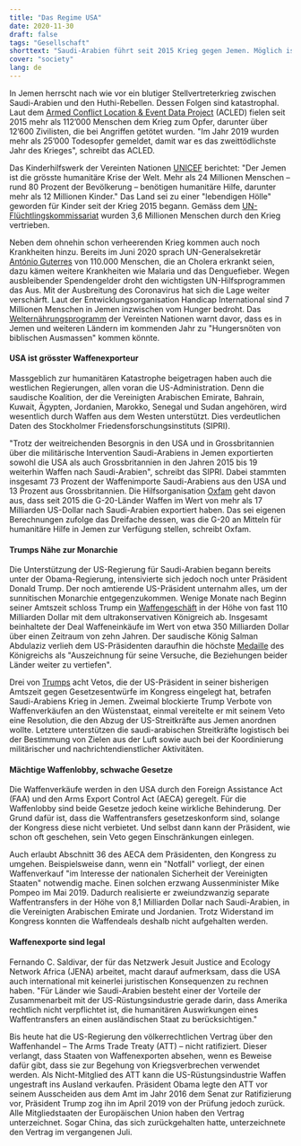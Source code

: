 ```yaml
---
title: "Das Regime USA"
date: 2020-11-30
draft: false
tags: "Gesellschaft"
shorttext: "Saudi-Arabien führt seit 2015 Krieg gegen Jemen. Möglich ist dies vor allem auch dank der US-Waffenindustrie."
cover: "society"
lang: de
---
```


In Jemen herrscht nach wie vor ein blutiger Stellvertreterkrieg zwischen Saudi-Arabien und den Huthi-Rebellen. Dessen Folgen sind katastrophal. Laut dem [Armed Conflict Location & Event Data Project](https://acleddata.com/2020/03/25/acled-resources-war-in-yemen/ "ACLED RESOURCES: WAR IN YEMEN") (ACLED) fielen seit 2015 mehr als 112’000 Menschen dem Krieg zum Opfer, darunter über 12’600 Zivilisten, die bei Angriffen getötet wurden. "Im Jahr 2019 wurden mehr als 25’000 Todesopfer gemeldet, damit war es das zweittödlichste Jahr des Krieges", schreibt das ACLED.

Das Kinderhilfswerk der Vereinten Nationen [UNICEF](https://www.unicef.org/emergencies/yemen-crisis "Yemen crisis") berichtet: "Der Jemen ist die grösste humanitäre Krise der Welt. Mehr als 24 Millionen Menschen – rund 80 Prozent der Bevölkerung – benötigen humanitäre Hilfe, darunter mehr als 12 Millionen Kinder." Das Land sei zu einer "lebendigen Hölle" geworden für Kinder seit der Krieg 2015 begann. Gemäss dem [UN-Flüchtlingskommissariat](https://www.unhcr.org/news/briefing/2020/3/5e7dbca64/peace-needed-five-years-conflict-yemen-deepens-suffering.html "Peace needed more than ever after five years of conflict in Yemen deepens suffering") wurden 3,6 Millionen Menschen durch den Krieg vertrieben.

Neben dem ohnehin schon verheerenden Krieg kommen auch noch Krankheiten hinzu. Bereits im Juni 2020 sprach UN-Generalsekretär [António Guterres](https://www.aerzteblatt.de/nachrichten/113451/UN-Chef-30-Hilfsprogrammen-im-Jemen-droht-das-Aus "30 Hilfsprogrammen im Jemen droht das Aus") von 110.000 Menschen, die an Cholera erkrankt seien, dazu kämen weitere Krankheiten wie Malaria und das Denguefieber. Wegen ausbleibender Spendengelder droht den wichtigsten UN-Hilfsprogrammen das Aus. Mit der Ausbreitung des Coronavirus hat sich die Lage weiter verschärft. Laut der Entwicklungsorganisation Handicap International sind 7 Millionen Menschen in Jemen inzwischen vom Hunger bedroht. Das [Welternährungsprogramm](https://www.euronews.com/2020/11/14/nobel-winning-un-agency-warns-of-famines-of-biblical-proportions-in-2021 "Nobel-winning UN agency warns of 'famines of biblical proportions' in 2021") der Vereinten Nationen warnt davor, dass es in Jemen und weiteren Ländern im kommenden Jahr zu "Hungersnöten von biblischen Ausmassen" kommen könnte.

#### USA ist grösster Waffenexporteur

Massgeblich zur humanitären Katastrophe beigetragen haben auch die westlichen Regierungen, allen voran die US-Administration. Denn die saudische Koalition, der die Vereinigten Arabischen Emirate, Bahrain, Kuwait, Ägypten, Jordanien, Marokko, Senegal und Sudan angehören, wird wesentlich durch Waffen aus dem Westen unterstützt. Dies verdeutlichen Daten des Stockholmer Friedensforschungsinstituts (SIPRI).

"Trotz der weitreichenden Besorgnis in den USA und in Grossbritannien über die militärische Intervention Saudi-Arabiens in Jemen exportierten sowohl die USA als auch Grossbritannien in den Jahren 2015 bis 19 weiterhin Waffen nach Saudi-Arabien", schreibt das SIPRI. Dabei stammten insgesamt 73 Prozent der Waffenimporte Saudi-Arabiens aus den USA und 13 Prozent aus Grossbritannien. Die Hilfsorganisation [Oxfam](https://www.oxfam.de/presse/pressemitteilungen/2020-11-17-jemen-krieg-wert-waffenexporten-g20-um-vielfaches-hoeher "Jemen-Krieg: Wert von Waffenexporten der G20 um ein Vielfaches höher als ihre humanitäre Hilfe") geht davon aus, dass seit 2015 die G-20-Länder Waffen im Wert von mehr als 17 Milliarden US-Dollar nach Saudi-Arabien exportiert haben. Das sei eigenen Berechnungen zufolge das Dreifache dessen, was die G-20 an Mitteln für humanitäre Hilfe in Jemen zur Verfügung stellen, schreibt Oxfam.

#### Trumps Nähe zur Monarchie

Die Unterstützung der US-Regierung für Saudi-Arabien begann bereits unter der Obama-Regierung, intensivierte sich jedoch noch unter Präsident Donald Trump. Der noch amtierende US-Präsident unternahm alles, um der sunnitischen Monarchie entgegenzukommen. Wenige Monate nach Beginn seiner Amtszeit schloss Trump ein [Waffengeschäft](https://www.sueddeutsche.de/politik/ruestungsgeschaeft-usa-und-saudi-arabien-schliessen-gigantischen-waffendeal-1.3514974 "USA und Saudi-Arabien schließen gigantischen Waffendeal") in der Höhe von fast 110 Milliarden Dollar mit dem ultrakonservativen Königreich ab. Insgesamt beinhaltete der Deal Waffeneinkäufe im Wert von etwa 350 Milliarden Dollar über einen Zeitraum von zehn Jahren. Der saudische König Salman Abdulaziz verlieh dem US-Präsidenten daraufhin die höchste [Medaille](https://www.nzz.ch/international/nahost-und-afrika/auslandsreise-trump-erhaelt-die-hoechste-medaille-des-koenigreichs-saudiarabien-ld.1295243 "Trump schliesst mit Saudiarabien riesigen Waffendeal ab") des Königreichs als "Auszeichnung für seine Versuche, die Beziehungen beider Länder weiter zu vertiefen".

Drei von [Trumps](https://www.senate.gov/legislative/vetoes/TrumpDJ.htm "Vetoes by President Donald J. Trump") acht Vetos, die der US-Präsident in seiner bisherigen Amtszeit gegen Gesetzesentwürfe im Kongress eingelegt hat, betrafen Saudi-Arabiens Krieg in Jemen. Zweimal blockierte Trump Verbote von Waffenverkäufen an den Wüstenstaat, einmal vereitelte er mit seinem Veto eine Resolution, die den Abzug der US-Streitkräfte aus Jemen anordnen wollte. Letztere unterstützen die saudi-arabischen Streitkräfte logistisch bei der Bestimmung von Zielen aus der Luft sowie auch bei der Koordinierung militärischer und nachrichtendienstlicher Aktivitäten.

#### Mächtige Waffenlobby, schwache Gesetze

Die Waffenverkäufe werden in den USA durch den Foreign Assistance Act (FAA) und den Arms Export Control Act (AECA) geregelt. Für die Waffenlobby sind beide Gesetze jedoch keine wirkliche Behinderung. Der Grund dafür ist, dass die Waffentransfers gesetzeskonform sind, solange der Kongress diese nicht verbietet. Und selbst dann kann der Präsident, wie schon oft geschehen, sein Veto gegen Einschränkungen einlegen.

Auch erlaubt Abschnitt 36 des AECA dem Präsidenten, den Kongress zu umgehen. Beispielsweise dann, wenn ein "Notfall" vorliegt, der einen Waffenverkauf "im Interesse der nationalen Sicherheit der Vereinigten Staaten" notwendig mache. Einen solchen erzwang Aussenminister Mike Pompeo im Mai 2019. Dadurch realisierte er zweiundzwanzig separate Waffentransfers in der Höhe von 8,1 Milliarden Dollar nach Saudi-Arabien, in die Vereinigten Arabischen Emirate und Jordanien. Trotz Widerstand im Kongress konnten die Waffendeals deshalb nicht aufgehalten werden.

#### Waffenexporte sind legal

Fernando C. Saldivar, der für das Netzwerk Jesuit Justice and Ecology Network Africa (JENA) arbeitet, macht darauf aufmerksam, dass die USA auch international mit keinerlei juristischen Konsequenzen zu rechnen haben. "Für Länder wie Saudi-Arabien besteht einer der Vorteile der Zusammenarbeit mit der US-Rüstungsindustrie gerade darin, dass Amerika rechtlich nicht verpflichtet ist, die humanitären Auswirkungen eines Waffentransfers an einen ausländischen Staat zu berücksichtigen."

Bis heute hat die US-Regierung den völkerrechtlichen Vertrag über den Waffenhandel – The Arms Trade Treaty (ATT) – nicht ratifiziert. Dieser verlangt, dass Staaten von Waffenexporten absehen, wenn es Beweise dafür gibt, dass sie zur Begehung von Kriegsverbrechen verwendet werden. Als Nicht-Mitglied des ATT kann die US-Rüstungsindustrie Waffen ungestraft ins Ausland verkaufen. Präsident Obama legte den ATT vor seinem Ausscheiden aus dem Amt im Jahr 2016 dem Senat zur Ratifizierung vor, Präsident Trump zog ihn im April 2019 von der Prüfung jedoch zurück. Alle Mitgliedstaaten der Europäischen Union haben den Vertrag unterzeichnet. Sogar China, das sich zurückgehalten hatte, unterzeichnete den Vertrag im vergangenen Juli.

